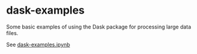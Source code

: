 # dask-examples
Some basic examples of using the Dask package for processing large data files.

See [dask-examples.ipynb](dask-examples.ipynb)
